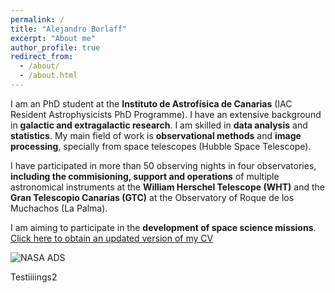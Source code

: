 ```yaml
---
permalink: /
title: "Alejandro Borlaff"
excerpt: "About me"
author_profile: true
redirect_from: 
  - /about/
  - /about.html
---
```


I am an PhD student at the **Instituto de Astrofísica de Canarias** (IAC Resident Astrophysicists PhD Programme). I have an extensive background in **galactic and extragalactic research**. I am skilled in **data analysis** and **statistics**. My main field of work is **observational methods** and **image processing**, specially from space telescopes (Hubble Space Telescope). 

I have participated in more than 50 observing nights in four observatories, **including the commisioning, support and operations** of multiple astronomical instruments at the **William Herschel Telescope (WHT)** and the **Gran Telescopio Canarias (GTC)** at the Observatory of Roque de los Muchachos (La Palma). 

I am aiming to participate in the **development of space science missions**. 
[Click here to obtain an updated version of my CV](https://borlaff.github.io/files/CV_Borlaff.pdf)

![NASA ADS](https://borlaff.github.io/files/ads_logo_small.png)


Testiiiings2
